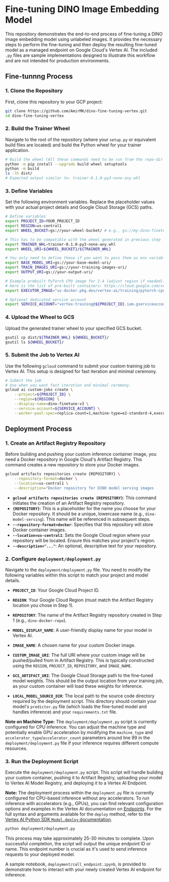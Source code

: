 # Fine-tuning DINO Image Embedding Model

This repository demonstrates the end-to-end process of fine-tuning a DINO image embedding model using unlabeled images. It provides the necessary steps to perform the fine-tuning and then deploy the resulting fine-tuned model as a managed endpoint on Google Cloud's Vertex AI. The included `.py` files are sample implementations designed to illustrate this workflow and are not intended for production environments.

## Fine-tunnng Process

### 1. Clone the Repository

First, clone this repository to your GCP project:

```bash
git clone https://github.com/AmirMK/dino-fine-tuning-vertex.git
cd dino-fine-tuning-vertex
```


### 2. Build the Trainer Wheel

Navigate to the root of the repository (where your `setup.py` or equivalent build files are located) and build the Python wheel for your trainer application.

```bash
# Build the wheel (All these commands need to be run from the repo-dir where all the files are in)
python -m pip install --upgrade build wheel setuptools
python -m build
ls -lh dist/
# Expected output similar to: trainer-0.1.0-py3-none-any.whl
```
### 3. Define Variables

Set the following environment variables. Replace the placeholder values with your actual project details and Google Cloud Storage (GCS) paths.

```bash
# Define variables
export PROJECT_ID=YOUR_PROJECT_ID
export REGION=us-central1
export WHEEL_BUCKET=gs://your-wheel-bucket/ # e.g., gs://my-dino-finetune-bucket/wheels/

# This has to be compatible with the wheel generated in previous step
export TRAINER_WHL=trainer-0.1.0-py3-none-any.whl 
export WHEEL_URI=${WHEEL_BUCKET}/${TRAINER_WHL}

# You only need to define these if you want to pass them as env variables to the custom job.
export BASE_MODEL_URI=gs://your-base-model-uri/
export TRAIN_IMAGES_URI=gs://your-training-images-uri/
export OUTPUT_URI=gs://your-output-uri/

# Example prebuilt PyTorch CPU image for 2.4 (adjust region if needed).
# Here is the list of pre-built containers: https://cloud.google.com/vertex-ai/docs/training/create-custom-container#pre-built
export EXECUTOR_IMAGE="us-docker.pkg.dev/vertex-ai/training/pytorch-cpu.2-4:latest"

# Optional dedicated service account
export SERVICE_ACCOUNT="vertex-training@${PROJECT_ID}.iam.gserviceaccount.com"
```
### 4. Upload the Wheel to GCS

Upload the generated trainer wheel to your specified GCS bucket.

```bash
gsutil cp dist/${TRAINER_WHL} ${WHEEL_BUCKET}/
gsutil ls ${WHEEL_BUCKET}/
```

### 5. Submit the Job to Vertex AI

Use the following `gcloud` command to submit your custom training job to Vertex AI. This setup is designed for fast iteration and minimal ceremony.

```bash
# Submit the job
# Use when you want fast iteration and minimal ceremony.
gcloud ai custom-jobs create \
    --project=${PROJECT_ID} \
    --region=${REGION} \
    --display-name=dino-finetune-v3 \
    --service-account=${SERVICE_ACCOUNT} \
    --worker-pool-spec=replica-count=1,machine-type=e2-standard-4,executor-image-uri=${EXECUTOR_IMAGE},python-module=trainer.task,package-uris=${WHEEL_URI}
```

## Deployment Process

### 1. Create an Artifact Registry Repository

Before building and pushing your custom inference container image, you need a Docker repository in Google Cloud's Artifact Registry. This command creates a new repository to store your Docker images.

```bash
gcloud artifacts repositories create {REPOSITORY} \
    --repository-format=docker \
    --location=us-central1 \
    --description="Docker repository for DINO model serving images
```

*   **`gcloud artifacts repositories create {REPOSITORY}`**: This command initiates the creation of an Artifact Registry repository.
*   **`{REPOSITORY}`**: This is a placeholder for the name you choose for your Docker repository. It should be a unique, lowercase name (e.g., `dino-model-serving`). This name will be referenced in subsequent steps.
*   **`--repository-format=docker`**: Specifies that this repository will store Docker container images.
*   **`--location=us-central1`**: Sets the Google Cloud region where your repository will be located. Ensure this matches your project's region.
*   **`--description="..."`**: An optional, descriptive text for your repository.

### 2. Configure `deployment/deployment.py`

Navigate to the `deployment/deployment.py` file. You need to modify the following variables within this script to match your project and model details.


*   **`PROJECT_ID`**: Your Google Cloud Project ID.
*   **`REGION`**: Your Google Cloud Region (must match the Artifact Registry location you chose in Step 1).
*   **`REPOSITORY`**: The name of the Artifact Registry repository created in Step 1 (e.g., `dino-docker-repo`).

*   **`MODEL_DISPLAY_NAME`**: A user-friendly display name for your model in Vertex AI.
*   **`IMAGE_NAME`**: A chosen name for your custom Docker image.
*   **`CUSTOM_IMAGE_URI`**: The full URI where your custom image will be pushed/pulled from in Artifact Registry. This is typically constructed using the `REGION`, `PROJECT_ID`, `REPOSITORY`, and `IMAGE_NAME`.
*   **`GCS_ARTIFACT_URI`**: The Google Cloud Storage path to the fine-tuned model weights. This should be the output location from your training job, as your custom container will load these weights for inference.
*   **`LOCAL_MODEL_SOURCE_DIR`**: The local path to the source code directory required by the deployment script. This directory should contain your model's `predictor.py` file (which loads the fine-tuned model and handles inference) and your `requirements.txt` file.

**Note on Machine Type:** The `deployment/deployment.py` script is currently configured for CPU inference. You can adjust the machine type and potentially enable GPU acceleration by modifying the `machine_type` and `accelerator_type`/`accelerator_count` parameters around line 99 in the `deployment/deployment.py` file if your inference requires different compute resources.

### 3. Run the Deployment Script

Execute the `deployment/deployment.py` script. This script will handle building your custom container, pushing it to Artifact Registry, uploading your model to Vertex AI Model Registry, and deploying it to a Vertex AI Endpoint.

**Note:** The deployment process within the `deployment.py` file is currently configured for CPU-based inference without any accelerators. To run inference with accelerators (e.g., GPUs), you can find relevant configuration options and examples in the Vertex AI documentation on [Endpoints](https://cloud.google.com/python/docs/reference/aiplatform/latest?utm_source=chatgpt.com#endpoints). For the full syntax and arguments available for the `deploy` method, refer to the [Vertex AI Python SDK `Model.deploy` documentation](https://cloud.google.com/python/docs/reference/aiplatform/latest/google.cloud.aiplatform.Model#google_cloud_aiplatform_Model_deploy).

```bash
python deployment/deployment.py
```

This process may take approximately 25-30 minutes to complete. Upon successful completion, the script will output the unique endpoint ID or name. This endpoint number is crucial as it's used to send inference requests to your deployed model.

A sample notebook, `deployment/call_endpoint.ipynb`, is provided to demonstrate how to interact with your newly created Vertex AI endpoint for inference.
